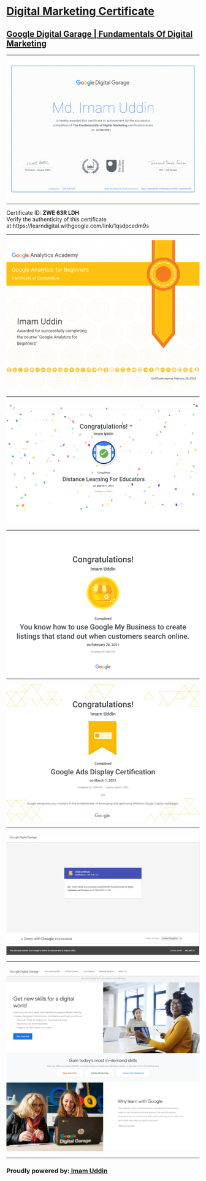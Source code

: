 <h1><a href="https://drive.google.com/file/d/18JuUjlX_nGCbVlbLYID4Dit6VDdKwdVJ/view?usp=sharing" target="_blank">Digital Marketing Certificate</a></h1>
<h2><a href="https://learndigital.withgoogle.com/digitalgarage/course/digital-marketing">Google Digital Garage | Fundamentals Of Digital Marketing </a></h2>
<hr>
<a href="https://analytics.google.com/analytics/academy/certificate/aYspqaxtRlCwSvyKQ8vx0w" target="_blank"> <img src="https://github.com/imamuddinwp/digitalmarketingcertificate/blob/main/google-digital-garage-certificate-imamuddinwp.png"></a>
<hr>
Certificate ID: <strong>ZWE 63R LDH</strong><br>
Verify the authenticity of this certificate at:https://learndigital.withgoogle.com/link/1qsdpcedm9s

<hr>
<a href="https://skillshop.exceedlms.com/student/award/73027196" target="_blank"> <img src="https://github.com/imamuddinwp/digitalmarketingcertificate/blob/main/google-analytics-academy-certificate-imamuddinwp.jpg"></a>


<hr>
<a href="https://skillshop.exceedlms.com/profiles/ff218c7057e24d8ca94da86260f68e33" target="_blank"> <img src="https://github.com/imamuddinwp/digitalmarketingcertificate/blob/main/distance-learning-for-educators-google-imamuddinwp.png"></a>

<hr>
<a href="https://skillshop.exceedlms.com/student/path/142277-google-my-business" target="_blank"> <img src="https://github.com/imamuddinwp/digitalmarketingcertificate/blob/main/google-my-business-gmb-imamuddin-imamuddinwp.jpg"></a>
<hr>


<a href="https://skillshop.exceedlms.com/student/path/142277-google-my-business" target="_blank"> <img src="https://github.com/imamuddinwp/digitalmarketingcertificate/blob/main/google-ads-display-certification-google-imamuddin-imamuddinwp.jpg"></a>
<hr>

<a href="https://www.slideshare.net/MdImamUddin3/google-digitalgaragecertificateimamuddinwp" target="_blank"> <img src="https://github.com/imamuddinwp/digitalmarketingcertificate/blob/main/imam-uddin.png"></a>
<hr>
<a href="https://learndigital.withgoogle.com/digitalgarage" target="_blank"> <img src="https://github.com/imamuddinwp/digitalmarketingcertificate/blob/main/google-digital-garage-homepage-imamuddinwp.png"></a>
<hr>
<h3>Proudly powered by:<a href="https://imamuddinwp.github.io/iu/" target="_blank">  Imam Uddin</a></h3>
